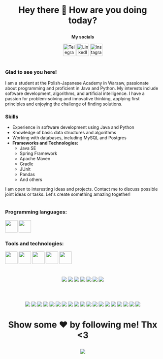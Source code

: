 <h1 align="center">

Hey there 👋 How are you doing today?

</h1>

<div align="center">
  
**My socials** 
  
</div>


<p align="center">
    <a href="https://t.me/kapystya"><img src="https://i.ibb.co/vwB4hNM/image.png" alt="Telegram" height="40"></a>
    <a href="https://www.linkedin.com/in/volodymyr-lapkin-5188a92b0/"><img src="https://i.ibb.co/QjCVX8Z/image.png" alt="LinkedIn" height="40"></a>
    <a href="https://www.instagram.com/just.no.mind/"><img src="https://i.ibb.co/p6HWdWC/image.png" alt="Instagram" height="40"></a>
</p>

#

### Glad to see you here!

I am a student at the Polish-Japanese Academy in Warsaw, passionate about programming and proficient in Java and Python. My interests include software development, algorithms, and artificial intelligence. I have a passion for problem-solving and innovative thinking, applying first principles and enjoying the challenge of finding solutions.

### Skills
- Experience in software development using Java and Python
- Knowledge of basic data structures and algorithms
- Working with databases, including MySQL and Postgres
- **Frameworks and Technologies:** 
  - Java SE
  - Spring Framework
  - Apache Maven
  - Gradle
  - JUnit
  - Pandas
  - And others

I am open to interesting ideas and projects. Contact me to discuss possible joint ideas or tasks. Let's create something amazing together!

#

### Programming languages:
<p align="left">
    <img src="https://i.ibb.co/7Ymty1r/image.png" width="40" height="40"></a>
    <img src="https://i.ibb.co/0BHSKNM/image.png" width="40" height="40"></a>
</p>

### Tools and technologies:
<p align="left">
    <img src="https://i.ibb.co/Zzv6jST/image.png" width="40" height="40"></a>
    <img src="https://i.ibb.co/BtdGDtY/image.png" width="40" height="40"></a>
    <img src="https://i.ibb.co/h1Frg0Z/image.png" width="40" height="40"></a>
    <img src="https://i.ibb.co/Z1nBf5c/image.png" width="40" height="40"></a>
    <img src="https://i.ibb.co/mSQ6Fgk/image.png" width="40" height="40"></a>
</p>

#

<p align="center">
    <img src="https://cdn.akamai.steamstatic.com/steamcommunity/public/images/apps/617670/55f22af861c2d6bff6fb04202d301b32b679058b.jpg">
    <img src="https://cdn.akamai.steamstatic.com/steamcommunity/public/images/apps/617670/5986cada74784361aad1614e6f9c17172afc8c64.jpg">
    <img src="https://cdn.akamai.steamstatic.com/steamcommunity/public/images/apps/617670/d3fabbc08373e542925796746f54a3beb3d73576.jpg">
    <img src="https://cdn.akamai.steamstatic.com/steamcommunity/public/images/apps/617670/d3fabbc08373e542925796746f54a3beb3d73576.jpg">
    <img src="https://cdn.akamai.steamstatic.com/steamcommunity/public/images/apps/617670/0bc1bc4f1c0d70e80ce2c1ba7df8fc37416a56a7.jpg">
    <img src="https://cdn.akamai.steamstatic.com/steamcommunity/public/images/apps/617670/cc78040e0dd14cb0d26d4b2d5b59f71b0166131c.jpg">
    <img src="https://cdn.akamai.steamstatic.com/steamcommunity/public/images/apps/617670/682f412ebb87e5834da5fe0228bfbb1ebd82aaff.jpg">
</p>

<br></br>

<p align="center">
    <img src="https://cdn.akamai.steamstatic.com/steamcommunity/public/images/apps/617670/cad8791514e74e86d3e1c399cf9ba6975da4c37f.jpg">
    <img src="https://cdn.akamai.steamstatic.com/steamcommunity/public/images/apps/617670/f0395cfcc43d59496d08870e71c06f0301b43e99.jpg">
    <img src="https://cdn.akamai.steamstatic.com/steamcommunity/public/images/apps/617670/cad8791514e74e86d3e1c399cf9ba6975da4c37f.jpg">
    <img src="https://cdn.akamai.steamstatic.com/steamcommunity/public/images/apps/617670/d3fabbc08373e542925796746f54a3beb3d73576.jpg">
    <img src="https://cdn.akamai.steamstatic.com/steamcommunity/public/images/apps/617670/82c0c5f4d519abcd52d99a5ae7c5e9b7eb0c4930.jpg">
    <img src="https://cdn.akamai.steamstatic.com/steamcommunity/public/images/apps/617670/26f0ee8becb33da9650e7be4d3fd4bf41fddc84f.jpg">
    <img src="https://cdn.akamai.steamstatic.com/steamcommunity/public/images/apps/617670/0bc1bc4f1c0d70e80ce2c1ba7df8fc37416a56a7.jpg">
    <img src="https://cdn.akamai.steamstatic.com/steamcommunity/public/images/apps/617670/d3fabbc08373e542925796746f54a3beb3d73576.jpg">
    <img src="https://cdn.akamai.steamstatic.com/steamcommunity/public/images/apps/617670/5986cada74784361aad1614e6f9c17172afc8c64.jpg">
    <img src="https://cdn.akamai.steamstatic.com/steamcommunity/public/images/apps/617670/d3fabbc08373e542925796746f54a3beb3d73576.jpg">
    <img src="https://cdn.akamai.steamstatic.com/steamcommunity/public/images/apps/617670/682f412ebb87e5834da5fe0228bfbb1ebd82aaff.jpg">
    <img src="https://cdn.akamai.steamstatic.com/steamcommunity/public/images/apps/617670/82c0c5f4d519abcd52d99a5ae7c5e9b7eb0c4930.jpg">
    <img src="https://cdn.akamai.steamstatic.com/steamcommunity/public/images/apps/617670/55f22af861c2d6bff6fb04202d301b32b679058b.jpg">
    <img src="https://cdn.akamai.steamstatic.com/steamcommunity/public/images/apps/617670/82c0c5f4d519abcd52d99a5ae7c5e9b7eb0c4930.jpg">
    <img src="https://cdn.akamai.steamstatic.com/steamcommunity/public/images/apps/617670/5986cada74784361aad1614e6f9c17172afc8c64.jpg">
    <img src="https://cdn.akamai.steamstatic.com/steamcommunity/public/images/apps/617670/26f0ee8becb33da9650e7be4d3fd4bf41fddc84f.jpg">
    <img src="https://cdn.akamai.steamstatic.com/steamcommunity/public/images/apps/617670/5986cada74784361aad1614e6f9c17172afc8c64.jpg">
    <img src="https://cdn.akamai.steamstatic.com/steamcommunity/public/images/apps/617670/682f412ebb87e5834da5fe0228bfbb1ebd82aaff.jpg">
    <img src="https://cdn.akamai.steamstatic.com/steamcommunity/public/images/apps/617670/f0395cfcc43d59496d08870e71c06f0301b43e99.jpg">
</p>

#

<h1 align="center">

Show some ❤️ by following me! Thx <3

</h1>

<p align="center">
  <img src="https://payload.cargocollective.com/1/18/591648/14359497/1.gif">
</p>


